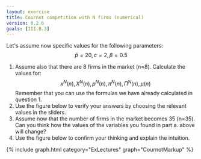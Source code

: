 ```yaml
---
layout: exercise
title: Cournot competition with N firms (numerical)
version: 0.2.6
goals: [III.B.3]
---
```


 
Let's assume now specific values for the following parameters:
      $$\bar{p}=20, c=2, \beta=0.5$$
      
1. Assume also that there are 8 firms in the market (n=8). Calculate the values for: $$x^N(n), X^N(n), p^N(n), \pi^N(n), \Pi^N(n), \mu(n)$$ Remember that you can use the formulas we have already calculated in question 1.
2. Use the figure below to verify your answers by choosing the relevant values in the sliders.
3. Assume now that the number of firms in the market becomes 35 (n=35). Can you think how the values of the variables you found in part a. above will change?
4. Use the figure below to confirm your thinking and explain the intuition. 


{% include graph.html category="ExLectures" graph="CournotMarkup" %}
